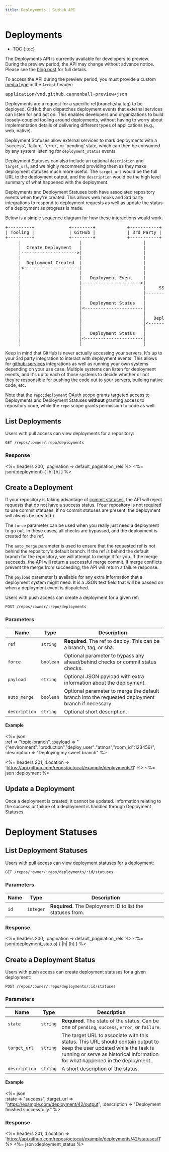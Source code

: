 ```yaml
---
title: Deployments | GitHub API
---
```


# Deployments

* TOC
{:toc}

<div class="alert">
  <p>
    The Deployments API is currently available for developers to preview.
    During the preview period, the API may change without advance notice.
    Please see the <a href="/changes/2014-01-08-preview-the-new-deployments-api">blog post</a> for full details.
  </p>

  <p>
    To access the API during the preview period, you must provide a custom <a href="/v3/media">media type</a> in the <code>Accept</code> header:
    <pre>application/vnd.github.cannonball-preview+json</pre>
  </p>
</div>

Deployments are a request for a specific ref(branch,sha,tag) to be deployed.
GitHub then dispatches deployment events that external services can listen for
and act on. This enables developers and organizations to build loosely-coupled
tooling around deployments, without having to worry about implementation
details of delivering different types of applications (e.g., web, native).

Deployment Statuses allow external services to mark deployments with a
'success', 'failure', 'error', or 'pending' state, which can then be consumed
by any system listening for `deployment_status` events.

Deployment Statuses can also include an optional `description` and `target_url`, and
we highly recommend providing them as they make deployment statuses much more
useful. The `target_url` would be the full URL to the deployment output, and
the `description` would be the high level summary of what happened with the
deployment.

Deployments and Deployment Statuses both have associated repository events when
they're created. This allows web hooks and 3rd party integrations to respond to
deployment requests as well as update the status of a deployment as progress is
made.

Below is a simple sequence diagram for how these interactions would work.

<pre>
+---------+             +--------+            +-----------+        +-------------+
| Tooling |             | GitHub |            | 3rd Party |        | Your Server |
+---------+             +--------+            +-----------+        +-------------+
     |                      |                       |                     |
     |  Create Deployment   |                       |                     |
     |--------------------->|                       |                     |
     |                      |                       |                     |
     |  Deployment Created  |                       |                     |
     |<---------------------|                       |                     |
     |                      |                       |                     |
     |                      |   Deployment Event    |                     |
     |                      |---------------------->|                     |
     |                      |                       |     SSH+Deploys     |
     |                      |                       |-------------------->|
     |                      |                       |                     |
     |                      |   Deployment Status   |                     |
     |                      |<----------------------|                     |
     |                      |                       |                     |
     |                      |                       |   Deploy Completed  |
     |                      |                       |<--------------------|
     |                      |                       |                     |
     |                      |   Deployment Status   |                     |
     |                      |<----------------------|                     |
     |                      |                       |                     |
</pre>

Keep in mind that GitHub is never actually accessing your servers. It's up to
your 3rd party integration to interact with deployment events.
This allows for [github-services](https://github.com/github/github-services)
integrations as well as running your own systems depending on your use case.
Multiple systems can listen for deployment events, and it's up to each of
those systems to decide whether or not they're responsible for pushing the code
out to your servers, building native code, etc.

Note that the `repo:deployment` [OAuth scope](/v3/oauth/#scopes) grants
targeted access to Deployments and Deployment Statuses **without**
granting access to repository code, while the `repo` scope grants permission to code
as well.

## List Deployments

Users with pull access can view deployments for a repository:

    GET /repos/:owner/:repo/deployments

### Response

<%= headers 200, :pagination => default_pagination_rels %>
<%= json(:deployment) { |h| [h] } %>

## Create a Deployment

If your repository is taking advantage of [commit statuses](/v3/repos/statuses),
the API will reject requests that do not have a success status. (Your repository
is not required to use commit statuses. If no commit statuses are present, the
deployment will always be created.)

The `force` parameter can be used when you really just need a deployment to go
out. In these cases, all checks are bypassed, and the deployment is created for
the ref.

The `auto_merge` parameter is used to ensure that the requested ref is not
behind the repository's default branch. If the ref *is* behind the default
branch for the repository, we will attempt to merge it for you. If the merge
succeeds, the API will return a successful merge commit. If merge conflicts
prevent the merge from succeeding, the API will return a failure response.

The `payload` parameter is available for any extra information that a
deployment system might need. It is a JSON text field that will be passed on
when a deployment event is dispatched.

Users with push access can create a deployment for a given ref:

    POST /repos/:owner/:repo/deployments

### Parameters

Name | Type | Description
-----|------|--------------
`ref`|`string`| **Required**. The ref to deploy. This can be a branch, tag, or sha.
`force`|`boolean`| Optional parameter to bypass any ahead/behind checks or commit status checks.
`payload`|`string` | Optional JSON payload with extra information about the deployment.
`auto_merge`|`boolean`| Optional parameter to merge the default branch into the requested deployment branch if necessary.
`description`|`string` | Optional short description.

#### Example

<%= json \
  :ref           => "topic-branch",
  :payload       => "{\"environment\":\"production\",\"deploy_user\":\"atmos\",\"room_id\":123456}",
  :description   => "Deploying my sweet branch"
%>

<%= headers 201,
      :Location =>
'https://api.github.com/repos/octocat/example/deployments/1' %>
<%= json :deployment %>

## Update a Deployment

Once a deployment is created, it cannot be updated. Information relating to the
success or failure of a deployment is handled through Deployment Statuses.

# Deployment Statuses

## List Deployment Statuses

Users with pull access can view deployment statuses for a deployment:

    GET /repos/:owner/:repo/deployments/:id/statuses

### Parameters

Name | Type | Description
-----|------|--------------
`id` |`integer`| **Required**. The Deployment ID to list the statuses from.


### Response

<%= headers 200, :pagination => default_pagination_rels %>
<%= json(:deployment_status) { |h| [h] } %>

## Create a Deployment Status

Users with push access can create deployment statuses for a given deployment:

    POST /repos/:owner/:repo/deployments/:id/statuses

### Parameters

Name | Type | Description
-----|------|--------------
`state`|`string` | **Required**. The state of the status. Can be one of `pending`, `success`, `error`, or `failure`.
`target_url`|`string` | The target URL to associate with this status.  This URL should contain output to keep the user updated while the task is running or serve as historical information for what happened in the deployment.
`description`|`string` | A short description of the status.

#### Example

<%= json \
  :state       => "success",
  :target_url  => "https://example.com/deployment/42/output",
  :description => "Deployment finished successfully."
%>

### Response

<%= headers 201,
      :Location =>
'https://api.github.com/repos/octocat/example/deployments/42/statuses/1' %>
<%= json :deployment_status %>
